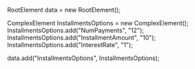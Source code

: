 RootElement data = new RootElement();


ComplexElement InstallmentsOptions = new ComplexElement();
InstallmentsOptions.add("NumPayments", "12");
InstallmentsOptions.add("InstallmentAmount", "10");
InstallmentsOptions.add("InterestRate", "1");

data.add("InstallmentsOptions", InstallmentsOptions);
